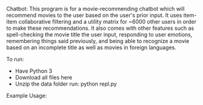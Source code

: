 Chatbot:
This program is for a movie-recommending chatbot which will recommend movies to the user based on the user's prior input.  It uses item-item collaborative filtering and a utility matrix for ~6000 other users in order to make these recommendations.  It also comes with other features such as spell-checking the movie title the user input, responding to user emotions, remembering things said previously, and being able to recognize a movie based on an incomplete title as well as movies in foreign languages.

To run:
- Have Python 3
- Download all files here
- Unzip the data folder
run: python repl.py

Example Usage:
